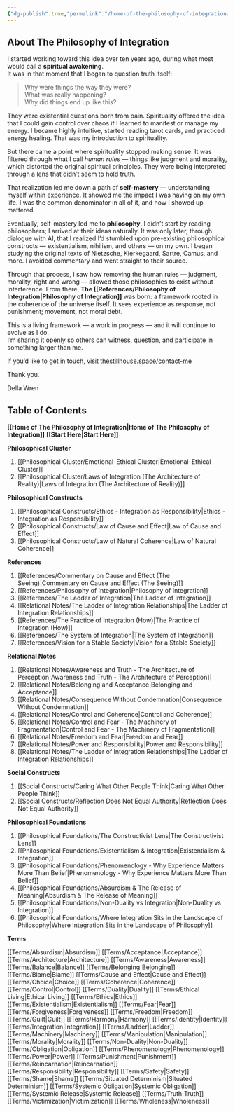 ```yaml
---
{"dg-publish":true,"permalink":"/home-of-the-philosophy-of-integration/","tags":["gardenEntry"]}
---
```


## About The Philosophy of Integration

I started working toward this idea over ten years ago, during what most would call a **spiritual awakening**.  
It was in that moment that I began to question truth itself:

> Why were things the way they were?  
> What was really happening?  
> Why did things end up like this?

They were existential questions born from pain. Spirituality offered the idea that I could gain control over chaos if I learned to manifest or manage my energy. I became highly intuitive, started reading tarot cards, and practiced energy healing. That was my introduction to spirituality.

But there came a point where spirituality stopped making sense. It was filtered through what I call _human rules_ — things like judgment and morality, which distorted the original spiritual principles. They were being interpreted through a lens that didn’t seem to hold truth.

That realization led me down a path of **self-mastery** — understanding myself within experience. It showed me the impact I was having on my own life. I was the common denominator in all of it, and how I showed up mattered.

Eventually, self-mastery led me to **philosophy**. I didn’t start by reading philosophers; I arrived at their ideas naturally. It was only later, through dialogue with AI, that I realized I’d stumbled upon pre-existing philosophical constructs — existentialism, nihilism, and others — on my own. I began studying the original texts of Nietzsche, Kierkegaard, Sartre, Camus, and more. I avoided commentary and went straight to their source.

Through that process, I saw how removing the human rules — judgment, morality, right and wrong — allowed those philosophies to exist without interference. From there, **The [[References/Philosophy of Integration\|Philosophy of Integration]]** was born: a framework rooted in the coherence of the universe itself.   It sees experience as response, not punishment; movement, not moral debt.

This is a living framework — a work in progress — and it will continue to evolve as I do.  
I’m sharing it openly so others can witness, question, and participate in something larger than me.

If you’d like to get in touch, visit [thestillhouse.space/contact-me](https://thestillhouse.space/contact-me)

Thank you.

Della Wren

## Table of Contents

**[[Home of The Philosophy of Integration\|Home of The Philosophy of Integration]]**
**[[Start Here\|Start Here]]**

**Philosophical Cluster**

1. [[Philosophical Cluster/Emotional–Ethical Cluster\|Emotional–Ethical Cluster]]
2. [[Philosophical Cluster/Laws of Integration (The Architecture of Reality)\|Laws of Integration (The Architecture of Reality)]]

**Philosophical Constructs**

1. [[Philosophical Constructs/Ethics - Integration as Responsibility\|Ethics - Integration as Responsibility]]
2. [[Philosophical Constructs/Law of Cause and Effect\|Law of Cause and Effect]]
3. [[Philosophical Constructs/Law of Natural Coherence\|Law of Natural Coherence]]

**References**

1. [[References/Commentary on Cause and Effect (The Seeing)\|Commentary on Cause and Effect (The Seeing)]]
2. [[References/Philosophy of Integration\|Philosophy of Integration]]
3. [[References/The Ladder of Integration\|The Ladder of Integration]]
4. [[Relational Notes/The Ladder of Integration Relationships\|The Ladder of Integration Relationships]]
5. [[References/The Practice of Integration (How)\|The Practice of Integration (How)]]
6. [[References/The System of Integration\|The System of Integration]]
7. [[References/Vision for a Stable Society\|Vision for a Stable Society]]

**Relational Notes**

1. [[Relational Notes/Awareness and Truth - The Architecture of Perception\|Awareness and Truth - The Architecture of Perception]]
2. [[Relational Notes/Belonging and Acceptance\|Belonging and Acceptance]]
3. [[Relational Notes/Consequence Without Condemnation\|Consequence Without Condemnation]]
4. [[Relational Notes/Control and Coherence\|Control and Coherence]]
5. [[Relational Notes/Control and Fear - The Machinery of Fragmentation\|Control and Fear - The Machinery of Fragmentation]]
6. [[Relational Notes/Freedom and Fear\|Freedom and Fear]]
7. [[Relational Notes/Power and Responsibility\|Power and Responsibility]]
8. [[Relational Notes/The Ladder of Integration Relationships\|The Ladder of Integration Relationships]]

**Social Constructs**

1. [[Social Constructs/Caring What Other People Think\|Caring What Other People Think]]
2. [[Social Constructs/Reflection Does Not Equal Authority\|Reflection Does Not Equal Authority]]

**Philosophical Foundations**

1. [[Philosophical Foundations/The Constructivist Lens\|The Constructivist Lens]]
2. [[Philosophical Foundations/Existentialism & Integration\|Existentialism & Integration]]
3. [[Philosophical Foundations/Phenomenology - Why Experience Matters More Than Belief\|Phenomenology - Why Experience Matters More Than Belief]]
4. [[Philosophical Foundations/Absurdism & The Release of Meaning\|Absurdism & The Release of Meaning]]
5. [[Philosophical Foundations/Non-Duality vs Integration\|Non-Duality vs Integration]]
6. [[Philosophical Foundations/Where Integration Sits in the Landscape of Philosophy\|Where Integration Sits in the Landscape of Philosophy]]

**Terms**

[[Terms/Absurdism\|Absurdism]]
[[Terms/Acceptance\|Acceptance]]
[[Terms/Architecture\|Architecture]]
[[Terms/Awareness\|Awareness]]
[[Terms/Balance\|Balance]]
[[Terms/Belonging\|Belonging]]
[[Terms/Blame\|Blame]]
[[Terms/Cause and Effect\|Cause and Effect]]
[[Terms/Choice\|Choice]]
[[Terms/Coherence\|Coherence]]
[[Terms/Control\|Control]]
[[Terms/Duality\|Duality]]
[[Terms/Ethical Living\|Ethical Living]]
[[Terms/Ethics\|Ethics]]
[[Terms/Existentialism\|Existentialism]]
[[Terms/Fear\|Fear]]
[[Terms/Forgiveness\|Forgiveness]]
[[Terms/Freedom\|Freedom]]
[[Terms/Guilt\|Guilt]]
[[Terms/Harmony\|Harmony]]
[[Terms/Identity\|Identity]]
[[Terms/Integration\|Integration]]
[[Terms/Ladder\|Ladder]]
[[Terms/Machinery\|Machinery]]
[[Terms/Manipulation\|Manipulation]]
[[Terms/Morality\|Morality]]
[[Terms/Non-Duality\|Non-Duality]]
[[Terms/Obligation\|Obligation]]
[[Terms/Phenomenology\|Phenomenology]]
[[Terms/Power\|Power]]
[[Terms/Punishment\|Punishment]]
[[Terms/Reincarnation\|Reincarnation]]
[[Terms/Responsibility\|Responsibility]]
[[Terms/Safety\|Safety]]
[[Terms/Shame\|Shame]]
[[Terms/Situated Determinism\|Situated Determinism]]
[[Terms/Systemic Obligation\|Systemic Obligation]]
[[Terms/Systemic Release\|Systemic Release]]
[[Terms/Truth\|Truth]]
[[Terms/Victimization\|Victimization]]
[[Terms/Wholeness\|Wholeness]]
